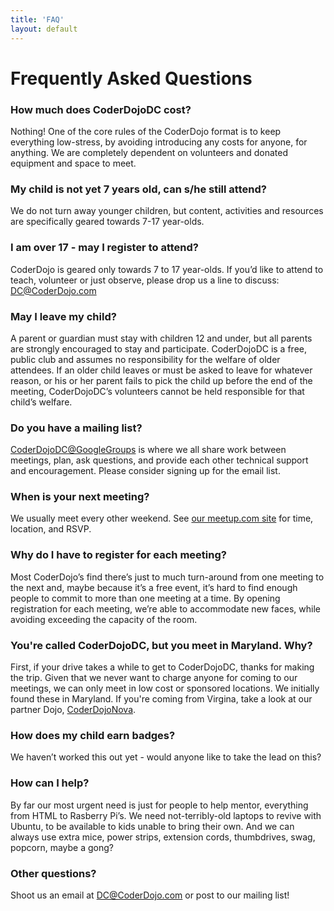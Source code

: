 ```yaml
---
title: 'FAQ'
layout: default
---
```

# Frequently Asked Questions

### How much does CoderDojoDC cost?

Nothing! One of the core rules of the CoderDojo format is to keep everything
low-stress, by avoiding introducing any costs for anyone, for anything.  We
are completely dependent on volunteers and donated equipment and space to meet.

### My child is not yet 7 years old, can s/he still attend?

We do not turn away younger children, but content, activities and resources are
specifically geared towards 7-17 year-olds.

### I am over 17 - may I register to attend?

CoderDojo is geared only towards 7 to 17 year-olds.  If you’d like to attend to
teach, volunteer or just observe, please drop us a line to discuss:
DC@CoderDojo.com

### May I leave my child?

A parent or guardian must stay with children 12 and under, but all parents
are strongly encouraged to stay and participate.  CoderDojoDC is a free,
public club and assumes no responsibility for the welfare of older attendees.
If an older child leaves or must be asked to leave for whatever reason, or
his or her parent fails to pick the child up before the end of the meeting,
CoderDojoDC’s volunteers cannot be held responsible for that child’s welfare.

### Do you have a mailing list?

[CoderDojoDC@GoogleGroups](https://groups.google.com/forum/#!forum/coderdojodc)
is where we all share work between meetings, plan, ask questions, and provide
each other technical support and encouragement. Please consider signing up for
the email list.

### When is your next meeting?

We usually meet every other weekend. See [our meetup.com
site](http://www.meetup.com/CoderDojoDC/) for time, location, and RSVP.

### Why do I have to register for each meeting?

Most CoderDojo’s find there’s just to much turn-around from one meeting to the
next and, maybe because it’s a free event, it’s hard to find enough people to
commit to more than one meeting at a time.  By opening registration for each
meeting, we’re able to accommodate new faces, while avoiding exceeding the
capacity of the room.

### You're called CoderDojoDC, but you meet in Maryland. Why?

First, if your drive takes a while to get to CoderDojoDC, thanks for making the
trip. Given that we never want to charge anyone for coming to our meetings, we
can only meet in low cost or sponsored locations. We initially found these in
Maryland. If you're coming from Virgina,
take a look at our partner Dojo, [CoderDojoNova](http://www.coderdojonova.co/).

### How does my child earn badges?

We haven’t worked this out yet - would anyone like to take the lead on this?

### How can I help?

By far our most urgent need is just for people to help mentor, everything from
HTML to Rasberry Pi’s. We need not-terribly-old laptops to revive with Ubuntu,
to be available to kids unable to bring their own.  And we can always use extra
mice, power strips, extension cords, thumbdrives, swag, popcorn, maybe a gong?

### Other questions?

Shoot us an email at DC@CoderDojo.com or post to our mailing list!
